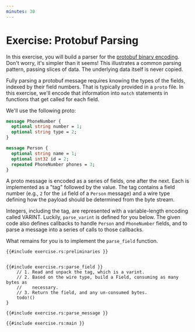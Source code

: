 ```yaml
---
minutes: 30
---
```


# Exercise: Protobuf Parsing

In this exercise, you will build a parser for the [protobuf binary
encoding](https://protobuf.dev/programming-guides/encoding/). Don't worry, it's
simpler than it seems! This illustrates a common parsing pattern, passing slices
of data. The underlying data itself is never copied.

Fully parsing a protobuf message requires knowing the types of the fields,
indexed by their field numbers. That is typically provided in a `proto` file. In
this exercise, we'll encode that information into `match` statements in
functions that get called for each field.

We'll use the following proto:

```proto
message PhoneNumber {
  optional string number = 1;
  optional string type = 2;
}

message Person {
  optional string name = 1;
  optional int32 id = 2;
  repeated PhoneNumber phones = 3;
}
```

A proto message is encoded as a series of fields, one after the next. Each is
implemented as a "tag" followed by the value. The tag contains a field number
(e.g., `2` for the `id` field of a `Person` message) and a wire type defining
how the payload should be determined from the byte stream.

Integers, including the tag, are represented with a variable-length encoding
called VARINT. Luckily, `parse_varint` is defined for you below. The given code
also defines callbacks to handle `Person` and `PhoneNumber` fields, and to parse
a message into a series of calls to those callbacks.

What remains for you is to implement the `parse_field` function.

<!-- compile_fail because `mdbook test` does not allow use of `thiserror` -->
```rust,editable,compile_fail
{{#include exercise.rs:preliminaries }}


{{#include exercise.rs:parse_field }}
    // 1. Read and unpack the tag, which is a varint.
    // 2. Based on the wire type, build a Field, consuming as many bytes as
    //    necessary.
    // 3. Return the field, and any un-consumed bytes.
    todo!()
}

{{#include exercise.rs:parse_message }}

{{#include exercise.rs:main }}
```
